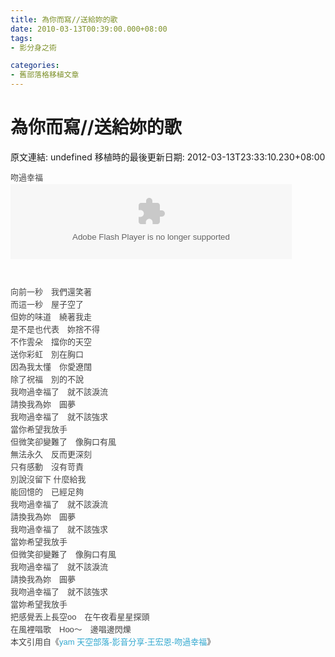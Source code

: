 ```yaml
---
title: 為你而寫//送給妳的歌
date: 2010-03-13T00:39:00.000+08:00
tags: 
- 影分身之術

categories:
- 舊部落格移植文章
---
```


# 為你而寫//送給妳的歌

原文連結: undefined
移植時的最後更新日期: 2012-03-13T23:33:10.230+08:00

<div style="color: #444444; font-family: sans-serif, arial; font-size: 13px; line-height: 20px;">吻過幸福</div><span class="Apple-style-span" style="color: #444444; font-family: sans-serif, arial; font-size: 13px; line-height: 20px;"><embed allowscriptaccess="never" height="120" src="http://mymedia.yam.com/*/901812" type="application/x-shockwave-flash" width="450" wmode="transparent"></embed></span><span class="Apple-style-span" style="color: #444444; font-family: sans-serif, arial; font-size: 13px; line-height: 20px;"><br /></span><br /><div style="color: #444444; font-family: sans-serif, arial; font-size: 13px; line-height: 20px;"><br /><a name='more'></a>向前一秒　我們還笑著<br />而這一秒　屋子空了<br />但妳的味道　繞著我走<br />是不是也代表　妳捨不得</div><div style="color: #444444; font-family: sans-serif, arial; font-size: 13px; line-height: 20px;">不作雲朵　擋你的天空<br />送你彩虹　別在胸口<br />因為我太懂　你愛遼闊<br />除了祝福　別的不說</div><div style="color: #444444; font-family: sans-serif, arial; font-size: 13px; line-height: 20px;">我吻過幸福了　就不該淚流<br />請換我為妳　圓夢<br />我吻過幸福了　就不該強求<br />當你希望我放手<br />但微笑卻變難了　像胸口有風</div><div style="color: #444444; font-family: sans-serif, arial; font-size: 13px; line-height: 20px;">無法永久　反而更深刻<br />只有感動　沒有苛責<br />別說沒留下 什麼給我<br />能回憶的　已經足夠</div><div style="color: #444444; font-family: sans-serif, arial; font-size: 13px; line-height: 20px;">我吻過幸福了　就不該淚流<br />請換我為妳　圓夢<br />我吻過幸福了　就不該強求<br />當妳希望我放手<br />但微笑卻變難了　像胸口有風</div><div style="color: #444444; font-family: sans-serif, arial; font-size: 13px; line-height: 20px;">我吻過幸福了　就不該淚流<br />請換我為妳　圓夢<br />我吻過幸福了　就不該強求<br />當妳希望我放手<br />把感覺丟上長空oo　在午夜看星星探頭<br />在風裡唱歌　Hoo～　邊唱邊閃爍</div><div style="color: #444444; font-family: sans-serif, arial; font-size: 13px; line-height: 20px;">本文引用自《<a href="http://mymedia.yam.com/m/901812" style="color: #32a8cf; text-decoration: none;" target="new">yam 天空部落-影音分享-王宏恩-吻過幸福</a>》</div>
